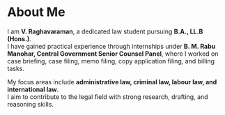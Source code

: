 # About Me

I am **V. Raghavaraman**, a dedicated law student pursuing **B.A., LL.B (Hons.)**.  
I have gained practical experience through internships under **B. M. Rabu Manohar, Central Government Senior Counsel Panel**, where I worked on case briefing, case filing, memo filing, copy application filing, and billing tasks.

My focus areas include **administrative law, criminal law, labour law, and international law**.  
I aim to contribute to the legal field with strong research, drafting, and reasoning skills.
